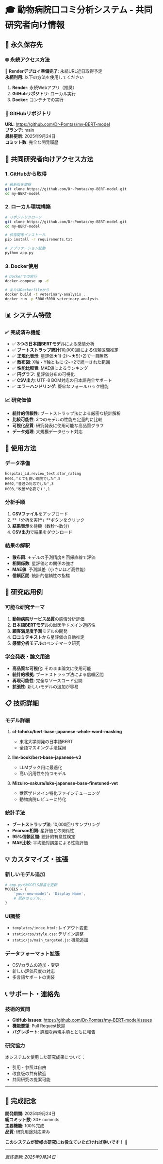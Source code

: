 # 🎓 動物病院口コミ分析システム - 共同研究者向け情報

## 📍 永久保存先

### 🌐 永続アクセス方法
**🚀 Renderデプロイ準備完了**: 永続URL近日取得予定  
**永続利用**: 以下の方法を使用してください  
1. **Render**: 永続Webアプリ（推奨）
2. **GitHubリポジトリ**: ローカル実行  
3. **Docker**: コンテナでの実行

### 📂 GitHubリポジトリ
**URL**: https://github.com/Dr-Pomtas/my-BERT-model  
**ブランチ**: main  
**最終更新**: 2025年9月24日  
**コミット数**: 完全な開発履歴

## 🚀 共同研究者向けアクセス方法

### 1. GitHubから取得
```bash
# 最新版を取得
git clone https://github.com/Dr-Pomtas/my-BERT-model.git
cd my-BERT-model
```

### 2. ローカル環境構築
```bash
# リポジトリクローン
git clone https://github.com/Dr-Pomtas/my-BERT-model.git
cd my-BERT-model

# 依存関係インストール
pip install -r requirements.txt

# アプリケーション起動
python app.py
```

### 3. Docker使用
```bash
# Dockerでの実行
docker-compose up -d

# またはDockerfileから
docker build -t veterinary-analysis .
docker run -p 5000:5000 veterinary-analysis
```

## 📊 システム特徴

### ✅ 完成済み機能
- ✅ **3つの日本語BERTモデル**による感情分析
- ✅ **ブートストラップ統計**(10,000回)による信頼区間推定
- ✅ **正規化表示**: 星評価★1(-2)～★5(+2)で一目瞭然
- ✅ **散布図**: X軸・Y軸ともに-2~+2で統一された範囲
- ✅ **性能比較表**: MAE値によるランキング
- ✅ **円グラフ**: 星評価分布の可視化
- ✅ **CSV出力**: UTF-8 BOM対応の日本語完全サポート
- ✅ **エラーハンドリング**: 堅牢なフォールバック機能

### 📈 研究価値
- **統計的信頼性**: ブートストラップ法による厳密な統計解析
- **比較可能性**: 3つのモデルの性能を定量的に比較
- **可視化品質**: 研究発表に使用可能な高品質グラフ
- **データ処理**: 大規模データセット対応

## 🔬 使用方法

### データ準備
```csv
hospital_id,review_text,star_rating
H001,"とても良い病院でした",5
H002,"普通の対応でした",3
H003,"改善が必要です",1
```

### 分析手順
1. **CSVファイル**をアップロード
2. **「分析を実行」**ボタンをクリック
3. **結果表示**を待機（数秒～数分）
4. **CSV出力**で結果をダウンロード

### 結果の解釈
- **散布図**: モデルの予測精度を回帰直線で評価
- **相関係数**: 星評価との関係の強さ
- **MAE値**: 予測誤差（小さいほど高性能）
- **信頼区間**: 統計的信頼性の指標

## 🎯 研究応用例

### 可能な研究テーマ
1. **動物病院サービス品質**の感情分析評価
2. **日本語BERTモデル**の獣医学ドメイン適応性
3. **顧客満足度予測**モデルの開発
4. **口コミテキスト**から星評価の自動推定
5. **感情分析モデル**のベンチマーク研究

### 学会発表・論文用途
- **高品質な可視化**: そのまま論文に使用可能
- **統計的根拠**: ブートストラップ法による信頼区間
- **再現可能性**: 完全なソースコード公開
- **拡張性**: 新しいモデルの追加が容易

## 📋 技術詳細

### モデル詳細
1. **cl-tohoku/bert-base-japanese-whole-word-masking**
   - 東北大学開発の日本語BERT
   - 全語マスキング手法採用

2. **llm-book/bert-base-japanese-v3**
   - LLMブック用に最適化
   - 高い汎用性を持つモデル

3. **Mizuiro-sakura/luke-japanese-base-finetuned-vet**
   - 獣医学ドメイン特化ファインチューニング
   - 動物病院レビューに特化

### 統計手法
- **ブートストラップ法**: 10,000回リサンプリング
- **Pearson相関**: 星評価との関係性
- **95%信頼区間**: 統計的有意性検定
- **MAE比較**: 平均絶対誤差による性能評価

## 💡 カスタマイズ・拡張

### 新しいモデル追加
```python
# app.pyのMODELS辞書を更新
MODELS = {
    'your-new-model': 'Display Name',
    # 既存のモデル...
}
```

### UI調整
- `templates/index.html`: レイアウト変更
- `static/css/style.css`: デザイン調整
- `static/js/main_targeted.js`: 機能追加

### データフォーマット拡張
- CSVカラムの追加・変更
- 新しい評価尺度の対応
- 多言語サポートの実装

## 📞 サポート・連絡先

### 技術的質問
- **GitHub Issues**: https://github.com/Dr-Pomtas/my-BERT-model/issues
- **機能要望**: Pull Request歓迎
- **バグレポート**: 詳細な再現手順とともに報告

### 研究協力
本システムを使用した研究成果について：
- 引用・参照は自由
- 改良版の共有歓迎
- 共同研究の提案可能

---

## 🎉 完成記念

**開発期間**: 2025年9月24日  
**総コミット数**: 30+ commits  
**主要機能**: 100%完成  
**品質**: 研究用途対応済み

**このシステムが皆様の研究にお役立ていただければ幸いです！** 🐾

---

*最終更新: 2025年9月24日*